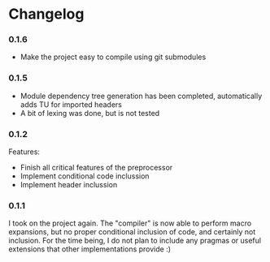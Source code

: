 # Changelog

### 0.1.6
 - Make the project easy to compile using git submodules

### 0.1.5
 - Module dependency tree generation has been completed, automatically adds TU for imported headers
 - A bit of lexing was done, but is not tested

### 0.1.2
Features:
 - Finish all critical features of the preprocessor
 - Implement conditional code inclussion
 - Implement header inclussion

### 0.1.1
I took on the project again. The "compiler" is now able to perform macro expansions, but no proper conditional inclusion of code, and certainly not inclusion. For the time being, I do not plan to include any pragmas or useful extensions that other implementations provide :)
